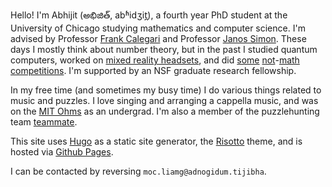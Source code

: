 Hello! I'm Abhijit (అభిజిత్, abʱidʒit̪), a fourth year PhD student at the University of Chicago
studying mathematics and computer science. I'm advised by 
Professor [Frank Calegari](https://math.uchicago.edu/~fcale/)
and Professor [Janos Simon](http://people.cs.uchicago.edu/~simon/). 
These days I mostly think about number theory, but in the past 
I studied quantum computers,
worked on [mixed reality headsets](https://www.meta.com/quest/), 
and did [some](https://www.ibo-info.org/en/)
[not](https://science.osti.gov/wdts/nsb)-[math](https://nacloweb.org/)
[competitions](https://pokemonshowdown.com/). I'm supported by an NSF graduate research fellowship.


In my free time (and sometimes my busy time) I do various things related to music and puzzles.
I love singing and arranging a cappella music, and 
was on the [MIT Ohms](https://www.instagram.com/mitohms/?hl=en) as an undergrad.
I'm also a member of the puzzlehunting team 
[teammate](https://www.puzzles.wiki/wiki/Teammate). 


This site uses [Hugo](https://gohugo.io/) as a static site generator,
the [Risotto](https://github.com/joeroe/risotto) theme, and is hosted via
[Github Pages](https://pages.github.com/). 


I can be contacted by reversing ``moc.liamg@adnogidum.tijibha``. 
